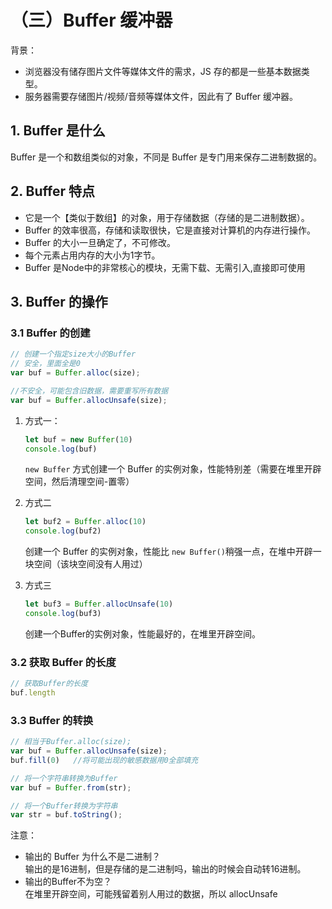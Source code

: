 # （三）Buffer 缓冲器

背景：
- 浏览器没有储存图片文件等媒体文件的需求，JS 存的都是一些基本数据类型。
- 服务器需要存储图片/视频/音频等媒体文件，因此有了 Buffer 缓冲器。

## 1. Buffer 是什么

Buffer 是一个和数组类似的对象，不同是 Buffer 是专门用来保存二进制数据的。

## 2. Buffer 特点

- 它是一个【类似于数组】的对象，用于存储数据（存储的是二进制数据）。
- Buffer 的效率很高，存储和读取很快，它是直接对计算机的内存进行操作。
- Buffer 的大小一旦确定了，不可修改。
- 每个元素占用内存的大小为1字节。
- Buffer 是Node中的非常核心的模块，无需下载、无需引入,直接即可使用

## 3. Buffer 的操作

### 3.1 Buffer 的创建

```js
// 创建一个指定size大小的Buffer
// 安全，里面全是0
var buf = Buffer.alloc(size);  

//不安全，可能包含旧数据，需要重写所有数据
var buf = Buffer.allocUnsafe(size);   
```

1. 方式一：
    ```js
    let buf = new Buffer(10)
    console.log(buf)
    ```
    `new Buffer` 方式创建一个 Buffer 的实例对象，性能特别差（需要在堆里开辟空间，然后清理空间-置零）

2. 方式二
    ```js
    let buf2 = Buffer.alloc(10)
    console.log(buf2)
    ```
    创建一个 Buffer 的实例对象，性能比 `new Buffer()`稍强一点，在堆中开辟一块空间（该块空间没有人用过）

3. 方式三
    ```js
    let buf3 = Buffer.allocUnsafe(10)
    console.log(buf3)
    ```
    创建一个Buffer的实例对象，性能最好的，在堆里开辟空间。


### 3.2 获取 Buffer 的长度

```js
// 获取Buffer的长度
buf.length
```

### 3.3 Buffer 的转换

```js
// 相当于Buffer.alloc(size);
var buf = Buffer.allocUnsafe(size);
buf.fill(0)   //将可能出现的敏感数据用0全部填充

// 将一个字符串转换为Buffer
var buf = Buffer.from(str);

// 将一个Buffer转换为字符串
var str = buf.toString();
```

注意：
- 输出的 Buffer 为什么不是二进制？   
    输出的是16进制，但是存储的是二进制吗，输出的时候会自动转16进制。
- 输出的Buffer不为空？   
    在堆里开辟空间，可能残留着别人用过的数据，所以 allocUnsafe